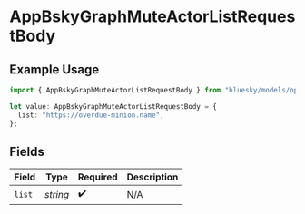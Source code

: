 # AppBskyGraphMuteActorListRequestBody

## Example Usage

```typescript
import { AppBskyGraphMuteActorListRequestBody } from "bluesky/models/operations";

let value: AppBskyGraphMuteActorListRequestBody = {
  list: "https://overdue-minion.name",
};
```

## Fields

| Field              | Type               | Required           | Description        |
| ------------------ | ------------------ | ------------------ | ------------------ |
| `list`             | *string*           | :heavy_check_mark: | N/A                |